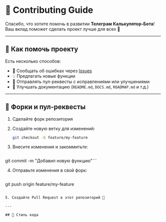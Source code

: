 # 🤝 Contributing Guide

Спасибо, что хотите помочь в развитии **Телеграм Калькулятор-Бота**!  
Ваш вклад поможет сделать проект лучше для всех 🙌

---

## 📌 Как помочь проекту

Есть несколько способов:
- 🐛 Сообщать об ошибках через [Issues](../../issues)
- 💡 Предлагать новые функции
- 🔧 Отправлять пул-реквесты с исправлениями или улучшениями
- 📝 Улучшать документацию (`README.md`, `DOCS.md`, `ROADMAP.md` и т.д.)

---

## 🔀 Форки и пул-реквесты

1. Сделайте форк репозитория  
2. Создайте новую ветку для изменений:
   ```bash
   git checkout -b feature/my-feature
   ```
   
3. Внесите изменения и закоммитьте:
   ```bash
git commit -m "Добавил новую функцию"```

4. Отправьте изменения в свой форк:
   ```bash
git push origin feature/my-feature
   ```

5. Создайте Pull Request в этот репозиторий 🚀

---

## 🧹 Стиль кода

